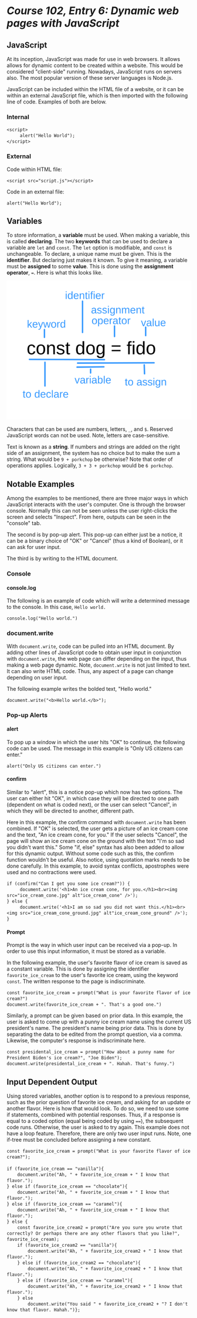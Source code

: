 # *Course 102, Entry 6: Dynamic web pages with JavaScript*

## JavaScript

At its inception, JavaScript was made for use in web browsers. It allows allows for dynamic content to be created within a website. This would be considered "client-side" running. Nowadays, JavaScript runs on servers also. The most popular version of these server languages is Node.js.

JavaScript can be included within the HTML file of a website, or it can be within an external JavaScript file, which is then imported with the following line of code. Examples of both are below.

### Internal

```
<script>
     alert("Hello World");
</script>
```

### External

Code within HTML file:

```
<script src="script.js"></script>
```

Code in an external file:

```
alert("Hello World");
```

## Variables

To store information, a **variable** must be used. When making a variable, this is called **declaring**. The two **keywords** that can be used to declare a variable are `let` and `const`. The `let` option is modifiable, and `const` is unchangeable. To declare, a unique name must be given. This is the **identifier**. But declaring just makes it known. To give it meaning, a variable must be **assigned** to some **value**. This is done using the **assignment operator**, `=`. Here is what this looks like. 

![variables_components](variables_components.png)



Characters that can be used are numbers, letters, `_`, and `$`. Reserved JavaScript words can not be used. Note, letters are case-sensitive. 

Text is known as a **string**. If numbers and strings are added on the right side of an assignment, the system has no choice but to make the sum a string. What would be `9 + porkchop` be otherwise? Note that order of operations applies. Logically, `3 + 3 + porkchop` would be `6 porkchop`.

## Notable Examples

Among the examples to be mentioned, there are three major ways in which JavaScript interacts with the user's computer. One is through the browser console. Normally this can not be seen unless the user right-clicks the screen and selects "Inspect". From here, outputs can be seen in the "console" tab.

The second is by pop-up alert. This pop-up can either just be a notice, it can be a binary choice of "OK" or "Cancel" (thus a kind of Boolean), or it can ask for user input.

The third is by writing to the HTML document.

### Console

#### console.log 

The following is an example of code which will write a determined message to the console. In this case, `Hello world.`

```
console.log("Hello world.")
```

### document.write

With `document.write`, code can be pulled into an HTML document. By adding other lines of JavaScript code to obtain user input in conjunction with `document.write`, the web page can differ depending on the input, thus making a web page dynamic. Note, `document.write` is not just limited to text. It can also write HTML code. Thus, any aspect of a page can change depending on user input.

The following example writes the bolded text, "Hello world."

```
document.write("<b>Hello world.</b>");
```

### Pop-up Alerts

#### alert

To pop up a window in which the user hits "OK" to continue, the following code can be used. The message in this example is "Only US citizens can enter."

```
alert("Only US citizens can enter.")
```

#### confirm

Similar to "alert", this is a notice pop-up which now has two options. The user can either hit "OK", in which case they will be directed to one path (dependent on what is coded next), or the user can select "Cancel", in which they will be directed to another, different path.

Here in this example, the confirm command with `document.write` has been combined. If "OK" is selected, the user gets a picture of an ice cream cone and the text, "An ice cream cone, for you." If the user selects "Cancel", the page will show an ice cream cone on the ground with the text "I'm so sad you didn't want this." Some "if, else" syntax has also been added to allow for this dynamic output. Without some code such as this, the confirm function wouldn't be useful. Also notice, using quotation marks needs to be done carefully. In this example, to avoid syntax conflicts, apostrophes were used and no contractions were used.

```
if (confirm("Can I get you some ice cream?")) {
     document.write('<h1>An ice cream cone, for you.</h1><br><img src="ice_cream_cone.jpg" alt"ice_cream_cone" />');
} else {
     document.write('<h1>I am so sad you did not want this.</h1><br><img src="ice_cream_cone_ground.jpg" alt"ice_cream_cone_ground" />');
}
```

#### Prompt

Prompt is the way in which user input can be received via a pop-up. In order to use this input information, it must be stored as a variable.

In the following example, the user's favorite flavor of ice cream is saved as a constant variable. This is done by assigning the identifier `favorite_ice_cream` to the user's favorite ice cream, using the keyword `const`. The written response to the page is indiscriminate.

```
const favorite_ice_cream = prompt("What is your favorite flavor of ice cream?")
document.write(favorite_ice_cream + ". That's a good one.")
```

Similarly, a prompt can be given based on prior data. In this example, the user is asked to come up with a punny ice cream name using the current US president's name. The president's name being prior data. This is done by separating the data to be edited from the prompt question, via a comma. Likewise, the computer's response is indiscriminate here.

```
const presidental_ice_cream = prompt("How about a punny name for President Biden's ice cream?", "Joe Biden");
document.write(presidental_ice_cream + ". Hahah. That's funny.")
```

## Input Dependent Output

Using stored variables, another option is to respond to a previous response, such as the prior question of favorite ice cream, and asking for an update or another flavor. Here is how that would look. To do so, we need to use some if statements, combined with potential responses. Thus, if a response is equal to a coded option (equal being coded by using `==`), the subsequent code runs. Otherwise, the user is asked to try again. This example does not have a loop feature. Therefore, there are only two user input runs. Note, one if-tree must be concluded before assigning a new constant.

```
const favorite_ice_cream = prompt("What is your favorite flavor of ice cream?");

if (favorite_ice_cream == "vanilla"){
    document.write("Ah, " + favorite_ice_cream + " I know that flavor.");
} else if (favorite_ice_cream == "chocolate"){
    document.write("Ah, " + favorite_ice_cream + " I know that flavor.");
} else if (favorite_ice_cream == "caramel"){
    document.write("Ah, " + favorite_ice_cream + " I know that flavor.");
} else {
    const favorite_ice_cream2 = prompt("Are you sure you wrote that correctly? Or perhaps there are any other flavors that you like?", favorite_ice_cream);
    if (favorite_ice_cream2 == "vanilla"){
        document.write("Ah, " + favorite_ice_cream2 + " I know that flavor.");
    } else if (favorite_ice_cream2 == "chocolate"){
        document.write("Ah, " + favorite_ice_cream2 + " I know that flavor.");
    } else if (favorite_ice_cream == "caramel"){
        document.write("Ah, " + favorite_ice_cream2 + " I know that flavor.");
    } else 
        document.write("You said " + favorite_ice_cream2 + "? I don't know that flavor. Hahah.")};
```
